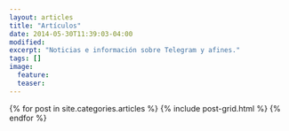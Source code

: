 ```yaml
---
layout: articles
title: "Artículos"
date: 2014-05-30T11:39:03-04:00
modified:
excerpt: "Noticias e información sobre Telegram y afines."
tags: []
image:
  feature:
  teaser:
---
```


<div class="tiles">
{% for post in site.categories.articles %}
  {% include post-grid.html %}
{% endfor %}
</div><!-- /.tiles -->